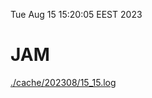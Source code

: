 Tue Aug 15 15:20:05 EEST 2023
# JAM
<a href='./cache/202308/15_15.log'>./cache/202308/15_15.log</a>
